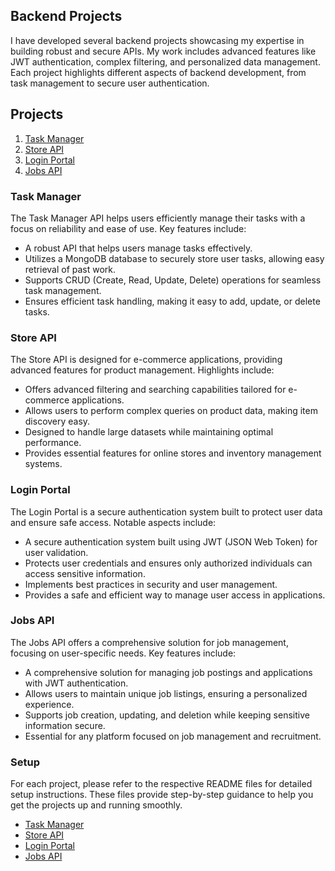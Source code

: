 ## Backend Projects

I have developed several backend projects showcasing my expertise in building robust and secure APIs. My work includes advanced features like JWT authentication, complex filtering, and personalized data management. Each project highlights different aspects of backend development, from task management to secure user authentication.

## Projects

1. [Task Manager](#task-manager)
2. [Store API](#store-api)
3. [Login Portal](#login-portal)
4. [Jobs API](#jobs-api)


### Task Manager
The Task Manager API helps users efficiently manage their tasks with a focus on reliability and ease of use. Key features include:

- A robust API that helps users manage tasks effectively.
- Utilizes a MongoDB database to securely store user tasks, allowing easy retrieval of past work.
- Supports CRUD (Create, Read, Update, Delete) operations for seamless task management.
- Ensures efficient task handling, making it easy to add, update, or delete tasks.

### Store API
The Store API is designed for e-commerce applications, providing advanced features for product management. Highlights include:

- Offers advanced filtering and searching capabilities tailored for e-commerce applications.
- Allows users to perform complex queries on product data, making item discovery easy.
- Designed to handle large datasets while maintaining optimal performance.
- Provides essential features for online stores and inventory management systems.

### Login Portal
The Login Portal is a secure authentication system built to protect user data and ensure safe access. Notable aspects include:

- A secure authentication system built using JWT (JSON Web Token) for user validation.
- Protects user credentials and ensures only authorized individuals can access sensitive information.
- Implements best practices in security and user management.
- Provides a safe and efficient way to manage user access in applications.

### Jobs API
The Jobs API offers a comprehensive solution for job management, focusing on user-specific needs. Key features include:

- A comprehensive solution for managing job postings and applications with JWT authentication.
- Allows users to maintain unique job listings, ensuring a personalized experience.
- Supports job creation, updating, and deletion while keeping sensitive information secure.
- Essential for any platform focused on job management and recruitment.

### Setup
For each project, please refer to the respective README files for detailed setup instructions. These files provide step-by-step guidance to help you get the projects up and running smoothly.

- [Task Manager](task-manager/README.md)
- [Store API](store-api/README.md)
- [Login Portal](login-portal/README.md)
- [Jobs API](jobs-api/README.md)
